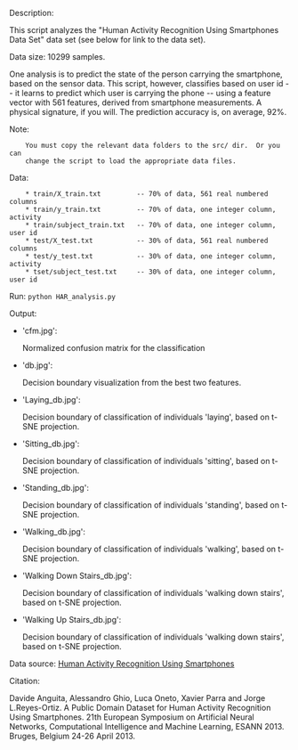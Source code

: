 Description:

This script analyzes the "Human Activity Recognition Using Smartphones Data Set"
data set (see below for link to the data set).

Data size: 10299 samples.

One analysis is to predict the state of the person carrying the smartphone,
based on the sensor data.  This script, however, classifies based on user id
-- it learns to predict which user is carrying the phone -- using a
feature vector with 561 features, derived from smartphone measurements.
A physical signature, if you will.  The prediction accuracy is, on average,
92%.

Note:

		You must copy the relevant data folders to the src/ dir.  Or you can
    	change the script to load the appropriate data files.

Data:

		* train/X_train.txt         -- 70% of data, 561 real numbered columns
		* train/y_train.txt         -- 70% of data, one integer column, activity
		* train/subject_train.txt   -- 70% of data, one integer column, user id
		* test/X_test.txt           -- 30% of data, 561 real numbered columns
		* test/y_test.txt           -- 30% of data, one integer column, activity
		* tset/subject_test.txt     -- 30% of data, one integer column, user id

Run: `python HAR_analysis.py`

Output: 

* 'cfm.jpg':

   Normalized confusion matrix for the classification
* 'db.jpg':

   Decision boundary visualization from the best two features.
* 'Laying_db.jpg':

   Decision boundary of classification of individuals 'laying', based on t-SNE projection.
* 'Sitting_db.jpg':

   Decision boundary of classification of individuals 'sitting', based on t-SNE projection.
* 'Standing_db.jpg':

   Decision boundary of classification of individuals 'standing', based on t-SNE projection.
* 'Walking_db.jpg':

   Decision boundary of classification of individuals 'walking', based on t-SNE projection.
* 'Walking Down Stairs_db.jpg':

   Decision boundary of classification of individuals 'walking down stairs', based on t-SNE projection.
* 'Walking Up Stairs_db.jpg':

   Decision boundary of classification of individuals 'walking down stairs', based on t-SNE projection.

Data source: [Human Activity Recognition Using Smartphones](https://archive.ics.uci.edu/ml/datasets/Human+Activity+Recognition+Using+Smartphones)

Citation:

Davide Anguita, Alessandro Ghio, Luca Oneto, Xavier Parra and Jorge
L.Reyes-Ortiz. A Public Domain Dataset for Human Activity Recognition Using
Smartphones. 21th European Symposium on Artificial Neural Networks,
Computational Intelligence and Machine Learning, ESANN 2013. Bruges, Belgium
24-26 April 2013.
